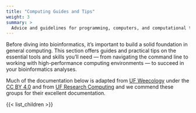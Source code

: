 ```yaml
---
title: "Computing Guides and Tips"
weight: 3
summary: >
  Advice and guidelines for programming, computers, and computational tools 
---
```


Before diving into bioinformatics, it’s important to build a solid foundation in general computing. This section offers guides and practical tips on the essential tools and skills you’ll need — from navigating the command line to working with high-performance computing environments — to succeed in your bioinformatics analyses.

Much of the documentation below is adapted from [UF Weecology](https://wiki.weecology.org/docs/computers-and-programming/) under the [CC BY 4.0](https://creativecommons.org/licenses/by/4.0) and from [UF Research Computing](https://docs.rc.ufl.edu/) and we commend these groups for their excellent documentation.


{{< list_children >}}